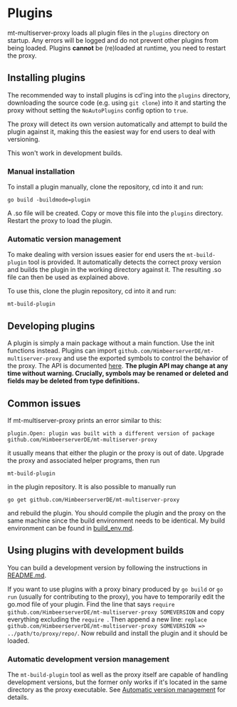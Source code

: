 # Plugins

mt-multiserver-proxy loads all plugin files in the `plugins` directory
on startup. Any errors will be logged and do not prevent other plugins
from being loaded. Plugins **cannot** be (re)loaded at runtime, you
need to restart the proxy.

## Installing plugins

The recommended way to install plugins is cd'ing into the `plugins` directory,
downloading the source code (e.g. using `git clone`) into it
and starting the proxy without setting the `NoAutoPlugins` config option
to `true`.

The proxy will detect its own version automatically
and attempt to build the plugin against it, making this the easiest way
for end users to deal with versioning.

This won't work in development builds.

### Manual installation

To install a plugin manually, clone the repository, cd into it and run:

```
go build -buildmode=plugin
```

A .so file will be created. Copy or move this file into the `plugins`
directory. Restart the proxy to load the plugin.

### Automatic version management

To make dealing with version issues easier for end users
the `mt-build-plugin` tool is provided. It automatically detects
the correct proxy version and builds the plugin in the working directory
against it. The resulting .so file can then be used as explained above.

To use this, clone the plugin repository, cd into it and run:

```
mt-build-plugin
```

## Developing plugins

A plugin is simply a main package without a main function. Use the init
functions instead. Plugins can import
`github.com/HimbeerserverDE/mt-multiserver-proxy` and use the exported
symbols to control the behavior of the proxy. The API is documented
[here](https://pkg.go.dev/github.com/HimbeerserverDE/mt-multiserver-proxy).
**The plugin API may change at any time without warning.
Crucially, symbols may be renamed or deleted and fields may be deleted
from type definitions.**

## Common issues

If mt-multiserver-proxy prints an error similar to this:

```
plugin.Open: plugin was built with a different version of package github.com/HimbeerserverDE/mt-multiserver-proxy
```

it usually means that either the plugin or the proxy is out of date.
Upgrade the proxy and associated helper programs, then run

```
mt-build-plugin
```

in the plugin repository. It is also possible to manually run

```
go get github.com/HimbeerserverDE/mt-multiserver-proxy
```

and rebuild the plugin. You should compile the plugin and the proxy
on the same machine since the build environment needs to be identical.
My build environment can be found in
[build_env.md](https://github.com/HimbeerserverDE/mt-multiserver-proxy/blob/main/doc/build_env.md).

## Using plugins with development builds

You can build a development version by following the instructions in
[README.md](https://github.com/HimbeerserverDE/mt-multiserver-proxy/blob/main/README.md#development-builds).

If you want to use plugins with a proxy binary produced by `go build`
or `go run` (usually for contributing to the proxy), you have to temporarily
edit the go.mod file of your plugin. Find the line that says
`require github.com/HimbeerserverDE/mt-multiserver-proxy SOMEVERSION`
and copy everything excluding the `require `. Then append a new line:
`replace github.com/HimbeerserverDE/mt-multiserver-proxy SOMEVERSION => ../path/to/proxy/repo/`.
Now rebuild and install the plugin and it should be loaded.

### Automatic development version management

The `mt-build-plugin` tool as well as the proxy itself are capable of
handling development versions, but the former only works if it's located
in the same directory as the proxy executable. See
[Automatic version management](https://github.com/HimbeerserverDE/mt-multiserver-proxy/blob/main/doc/plugins.md#automatic-version-management)
for details.
